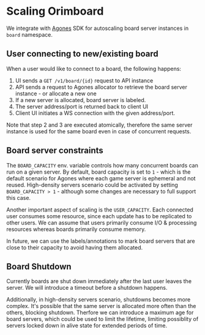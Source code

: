 # Scaling Orimboard

We integrate with [Agones](https://agones.dev/site/) SDK for autoscaling board server instances in `board` namespace.

## User connecting to new/existing board

When a user would like to connect to a board, the following happens:
1. UI sends a `GET /v1/board/{id}` request to API instance
2. API sends a request to Agones allocator to retrieve the board server instance - or allocate a new one
3. If a new server is allocated, board server is labeled.
4. The server address/port is returned back to client UI
5. Client UI initiates a WS connection with the given address/port. 

Note that step 2 and 3 are executed atomically, therefore the same server instance is used for the same board even in case of concurrent requests.

## Board server constraints

The `BOARD_CAPACITY` env. variable controls how many concurrent boards can run on a given server. By default, board capacity is set to `1` - which is the default scenario for Agones where each game server is ephemeral and not reused. High-density servers scenario could be activated by setting `BOARD_CAPACITY > 1` - although some changes are necessary to full support this case.

Another important aspect of scaling is the `USER_CAPACITY`. Each connected user consumes some resource, since each update has to be replicated to other users. We can assume that users primarily consume I/O & processing resources whereas boards primarily consume memory.

In future, we can use the labels/annotations to mark board servers that are close to their capacity to avoid having them allocated.

## Board Shutdown

Currently boards are shut down immediately after the last user leaves the server. We will introduce a timeout before a shutdown happens.

Additionally, in high-density servers scenario, shutdowns becomes more complex. It's possible that the same server is allocated more often than the others, blocking shutdown. Therfore we can introduce a maximum age for board servers, which could be used to limit the lifetime, limiting possiblity of servers locked down in alive state for extended periods of time.
